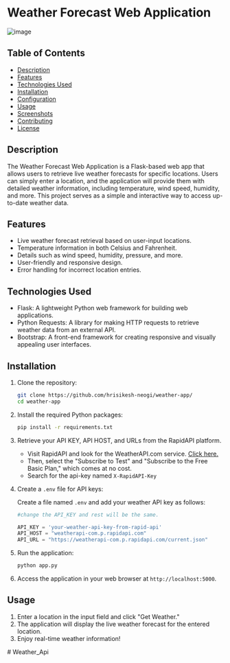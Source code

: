 
# Weather Forecast Web Application

![image](https://github.com/hrisikesh-neogi/weather-app/assets/78023847/0665d001-c366-47d1-9c49-ab9b726a9453)

## Table of Contents

- [Description](#description)
- [Features](#features)
- [Technologies Used](#technologies-used)
- [Installation](#installation)
- [Configuration](#configuration)
- [Usage](#usage)
- [Screenshots](#screenshots)
- [Contributing](#contributing)
- [License](#license)

## Description

The Weather Forecast Web Application is a Flask-based web app that allows users to retrieve live weather forecasts for specific locations. Users can simply enter a location, and the application will provide them with detailed weather information, including temperature, wind speed, humidity, and more. This project serves as a simple and interactive way to access up-to-date weather data.


## Features

- Live weather forecast retrieval based on user-input locations.
- Temperature information in both Celsius and Fahrenheit.
- Details such as wind speed, humidity, pressure, and more.
- User-friendly and responsive design.
- Error handling for incorrect location entries.

## Technologies Used

- Flask: A lightweight Python web framework for building web applications.
- Python Requests: A library for making HTTP requests to retrieve weather data from an external API.
- Bootstrap: A front-end framework for creating responsive and visually appealing user interfaces.

## Installation

1. Clone the repository:

   ```bash
   git clone https://github.com/hrisikesh-neogi/weather-app/
   cd weather-app
   ```

2. Install the required Python packages:

   ```bash
   pip install -r requirements.txt
   ```

3. Retrieve your API KEY, API HOST, and URLs from the RapidAPI platform.

   - Visit RapidAPI and look for the WeatherAPI.com service. [Click here.](https://rapidapi.com/weatherapi/api/weatherapi-com/)
   - Then, select the "Subscribe to Test" and "Subscribe to the Free Basic Plan," which comes at no cost.
   - Search for the api-key named `X-RapidAPI-Key`

3. Create a `.env` file for API keys:

   Create a file named `.env` and add your weather API key as follows:

   ```python
   #change the API_KEY and rest will be the same.

   API_KEY = 'your-weather-api-key-from-rapid-api' 
   API_HOST = "weatherapi-com.p.rapidapi.com"
   API_URL = "https://weatherapi-com.p.rapidapi.com/current.json"
   ```

4. Run the application:

   ```bash
   python app.py
   ```

5. Access the application in your web browser at `http://localhost:5000`.




## Usage

1. Enter a location in the input field and click "Get Weather."
2. The application will display the live weather forecast for the entered location.
3. Enjoy real-time weather information!


#   W e a t h e r _ A p i  
 